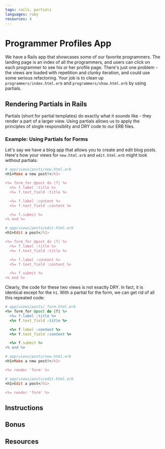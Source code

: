```yaml
---
tags: rails, partials
languages: ruby
resources: 4
---
```


# Programmer Profiles App

We have a Rails app that showcases some of our favorite programmers. The landing page is an index of all the programmers, and users can click on each programmer to see his or her profile page. There's just one problem - the views are loaded with repetition and clunky iteration, and could use some serious refactoring. Your job is to clean up `programmers/index.html.erb` and `programmers/show.html.erb` by using partials.

## Rendering Partials in Rails

Partials (short for partial templates) do exactly what it sounds like - they render a part of a larger view. Using partials allows us to apply the principles of single responsiblity and DRY code to our ERB files.

### Example: Using Partials for Forms

Let's say we have a blog app that allows you to create and edit blog posts. Here's how your views for `new.html.erb` and `edit.html.erb` might look without partials:

```ruby
# app/views/posts/new.html.erb
<h1>Make a new post!</h1>

<%= form_for @post do |f| %>
  <%= f.label :title %>
  <%= f.text_field :title %>

  <%= f.label :content %>
  <%= f.text_field :content %>

  <%= f.submit %>
<% end %>

```
```ruby
# app/views/posts/edit.html.erb
<h1>Edit a post</h1>

<%= form_for @post do |f| %>
  <%= f.label :title %>
  <%= f.text_field :title %>

  <%= f.label :content %>
  <%= f.text_field :content %>

  <%= f.submit %>
<% end %>

```

Clearly, the code for these two views is not exactly DRY. In fact, it is identical except for the `h1`. With a partial for the form, we can get rid of all this repeated code:

```ruby
# app/views/posts/_form.html.erb
<%= form_for @post do |f| %>
  <%= f.label :title %>
  <%= f.text_field :title %>

  <%= f.label :content %>
  <%= f.text_field :content %>

  <%= f.submit %>
<% end %>

```
```ruby
# app/views/posts/new.html.erb
<h1>Make a new post!</h1>

<%= render 'form' %>

```
```ruby
# app/views/posts/edit.html.erb
<h1>Edit a post</h1>

<%= render 'form' %>

```

## Instructions



## Bonus



## Resources


